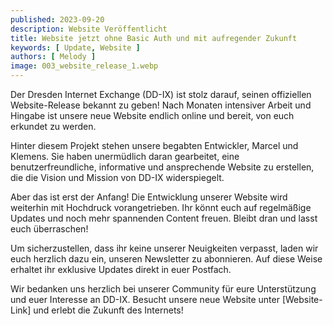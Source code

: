 ```yaml
---
published: 2023-09-20
description: Website Veröffentlicht
title: Website jetzt ohne Basic Auth und mit aufregender Zukunft
keywords: [ Update, Website ]
authors: [ Melody ]
image: 003_website_release_1.webp
---
```


Der Dresden Internet Exchange (DD-IX) ist stolz darauf, seinen offiziellen Website-Release bekannt zu geben! Nach Monaten intensiver Arbeit und Hingabe ist unsere neue Website endlich online und bereit, von euch erkundet zu werden.

Hinter diesem Projekt stehen unsere begabten Entwickler, Marcel und Klemens. Sie haben unermüdlich daran gearbeitet, eine benutzerfreundliche, informative und ansprechende Website zu erstellen, die die Vision und Mission von DD-IX widerspiegelt.

Aber das ist erst der Anfang! Die Entwicklung unserer Website wird weiterhin mit Hochdruck vorangetrieben. Ihr könnt euch auf regelmäßige Updates und noch mehr spannenden Content freuen. Bleibt dran und lasst euch überraschen!

Um sicherzustellen, dass ihr keine unserer Neuigkeiten verpasst, laden wir euch herzlich dazu ein, unseren Newsletter zu abonnieren. Auf diese Weise erhaltet ihr exklusive Updates direkt in euer Postfach.

Wir bedanken uns herzlich bei unserer Community für eure Unterstützung und euer Interesse an DD-IX. Besucht unsere neue Website unter [Website-Link] und erlebt die Zukunft des Internets!
